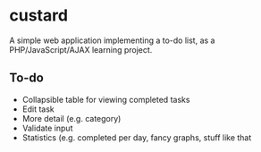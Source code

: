 # custard

A simple web application implementing a to-do list, as a PHP/JavaScript/AJAX learning project.

## To-do
* Collapsible table for viewing completed tasks
* Edit task
* More detail (e.g. category)
* Validate input
* Statistics (e.g. completed per day, fancy graphs, stuff like that
